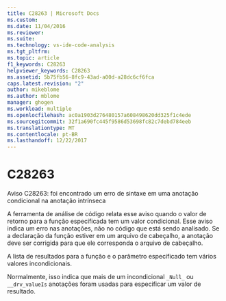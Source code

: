 ```yaml
---
title: C28263 | Microsoft Docs
ms.custom: 
ms.date: 11/04/2016
ms.reviewer: 
ms.suite: 
ms.technology: vs-ide-code-analysis
ms.tgt_pltfrm: 
ms.topic: article
f1_keywords: C28263
helpviewer_keywords: C28263
ms.assetid: 5b75fb56-8fc9-43ad-a00d-a28dc6cf6fca
caps.latest.revision: "2"
author: mikeblome
ms.author: mblome
manager: ghogen
ms.workload: multiple
ms.openlocfilehash: ac0a1903d276480157a608498620dd325f1c4ede
ms.sourcegitcommit: 32f1a690fc445f9586d53698fc82c7debd784eeb
ms.translationtype: MT
ms.contentlocale: pt-BR
ms.lasthandoff: 12/22/2017
---
```

# <a name="c28263"></a>C28263
Aviso C28263: foi encontrado um erro de sintaxe em uma anotação condicional na anotação intrínseca  
  
 A ferramenta de análise de código relata esse aviso quando o valor de retorno para a função especificada tem um valor condicional. Esse aviso indica um erro nas anotações, não no código que está sendo analisado. Se a declaração da função estiver em um arquivo de cabeçalho, a anotação deve ser corrigida para que ele corresponda o arquivo de cabeçalho.  
  
 A lista de resultados para a função e o parâmetro especificado tem vários valores incondicionais.  
  
 Normalmente, isso indica que mais de um incondicional `_Null_` ou `__drv_valueIs` anotações foram usadas para especificar um valor de resultado.